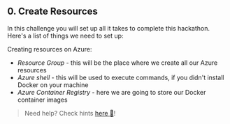 ## 0. Create Resources
In this challenge you will set up all it takes to complete this hackathon.
Here's a list of things we need to set up:

Creating resources on Azure:
- *Resource Group* - this will be the place where we create all our Azure resources 
- *Azure shell* - this will be used to execute commands, if you didn't install Docker on your machine
- *Azure Container Registry* - here we are going to store our Docker container images

 > Need help? Check hints [here :blue_book:](hints/creatingresources.md)! 


